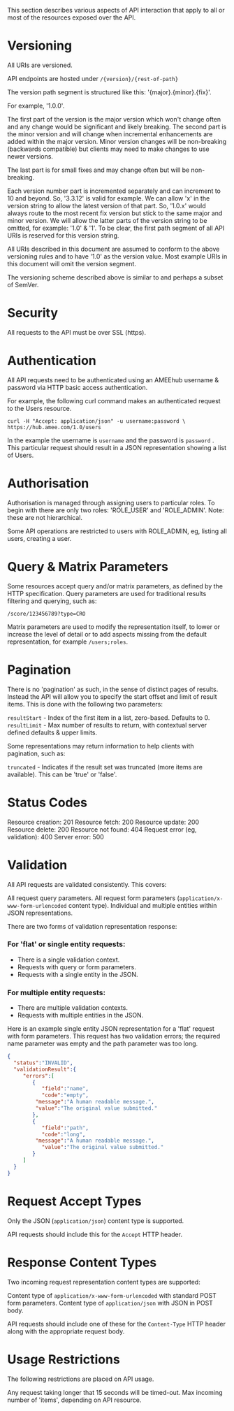 This section describes various aspects of API interaction that apply to all or most of the resources exposed over the API.

# Versioning

All URIs are versioned.

API endpoints are hosted under `/{version}/{rest-of-path}`

The version path segment is structured like this: '{major}.{minor}.{fix}'.

For example, '1.0.0'.

The first part of the version is the major version which won't change often and any change would be significant and likely breaking.
The second part is the minor version and will change when incremental enhancements are added within the major version. Minor version changes will be non-breaking (backwards compatible) but clients may need to make changes to use newer versions.

The last part is for small fixes and may change often but will be non-breaking.

Each version number part is incremented separately and can increment to 10 and beyond. So, '3.3.12' is valid for example.
We can allow 'x' in the version string to allow the latest version of that part. So, '1.0.x' would always route to the most recent fix version but stick to the same major and minor version.
We will allow the latter parts of the version string to be omitted, for example: '1.0' & '1'.
To be clear, the first path segment of all API URIs is reserved for this version string.

All URIs described in this document are assumed to conform to the above versioning rules and to have '1.0' as the version value. Most example URIs in this document will omit the version segment.

The versioning scheme described above is similar to and perhaps a subset of SemVer.

# Security

All requests to the API must be over SSL (https).


# Authentication

All API requests need to be authenticated using an AMEEhub username & password via HTTP basic access authentication.

For example, the following curl command makes an authenticated request to the Users resource.

```shell
curl -H "Accept: application/json" -u username:password \ https://hub.amee.com/1.0/users
```

In the example the username is `username` and the password is `password` . This particular request should result in a JSON representation showing a list of Users.

# Authorisation

Authorisation is managed through assigning users to particular roles. To begin with there are only two roles: 'ROLE_USER' and 'ROLE_ADMIN'. Note: these are not hierarchical.

Some API operations are restricted to users with ROLE_ADMIN, eg, listing all users, creating a user.

# Query & Matrix Parameters

Some resources accept query and/or matrix parameters, as defined by the HTTP specification. Query parameters are used for traditional results filtering and querying, such as:

```shell
/score/123456789?type=CRO 
```

Matrix parameters are used to modify the representation itself, to lower or increase the level of detail or to add aspects missing from the default representation, for example `/users;roles`.

# Pagination

There is no 'pagination' as such, in the sense of distinct pages of results. Instead the API will allow you to specify the start offset and limit of result items. This is done with the following two parameters:

`resultStart` - Index of the first item in a list, zero-based. Defaults to 0.
`resultLimit` - Max number of results to return, with contextual server defined defaults & upper limits.

Some representations may return information to help clients with pagination, such as:

`truncated` - Indicates if the result set was truncated (more items are available). This can be 'true' or 'false'.

# Status Codes

Resource creation: 201
Resource fetch: 200
Resource update: 200
Resource delete: 200
Resource not found: 404
Request error (eg, validation): 400
Server error: 500

# Validation

All API requests are validated consistently. This covers:

All request query parameters.
All request form parameters (`application/x-www-form-urlencoded` content type).
Individual and multiple entities within JSON representations.

There are two forms of validation representation response:

### For 'flat' or single entity requests:

* There is a single validation context.
* Requests with query or form parameters.
* Requests with a single entity in the JSON.

### For multiple entity requests:

* There are multiple validation contexts.
* Requests with multiple entities in the JSON.

Here is an example single entity JSON representation for a 'flat' request with form parameters. This request has two validation errors; the required name parameter was empty and the path parameter was too long.

```json
{
  "status":"INVALID",
  "validationResult":{
     "errors":[
        {
           "field":"name",
           "code":"empty",
         "message":"A human readable message.",
         "value":"The original value submitted."
        },
        {
           "field":"path",
           "code":"long",
         "message":"A human readable message.",
           "value":"The original value submitted."
        }
     ]
  }
}
```

# Request Accept Types

Only the JSON (`application/json`) content type is supported.

API requests should include this for the `Accept` HTTP header.

# Response Content Types

Two incoming request representation content types are supported:

Content type of `application/x-www-form-urlencoded` with standard POST form parameters.
Content type of `application/json` with JSON in POST body.

API requests should include one of these for the `Content-Type` HTTP header along with the appropriate request body.

# Usage Restrictions

The following restrictions are placed on API usage.

Any request taking longer that 15 seconds will be timed-out.
Max incoming number of 'items', depending on API resource.
